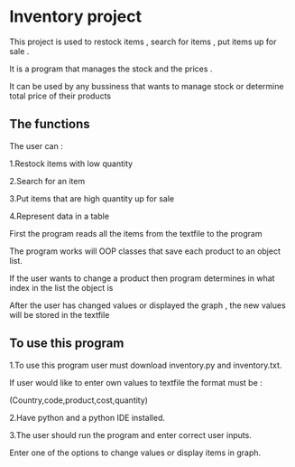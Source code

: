 # Inventory project 

This project is used to restock items , search for items , put items up for sale . 

It is a program that manages the stock and the prices .

It can be used by any bussiness that wants to manage stock or determine total price of their products

## The functions 

The user can :

1.Restock items with low quantity

2.Search for an item

3.Put items that are high quantity up for sale

4.Represent data in a table



First the program reads all the items from the textfile to the program

The program works will OOP classes that save each product to an object list.

If the user wants to change a product then program determines in what index in the list the object is

After the user has changed values or displayed the graph , the new values will be stored in the textfile


## To use this program

1.To use this program user must download inventory.py and inventory.txt.


If user would like to enter own values to textfile the format must be :

(Country,code,product,cost,quantity)


2.Have python and a python IDE installed.

3.The user should run the program and enter correct user inputs.


Enter one of the options to change values or display items in graph.


